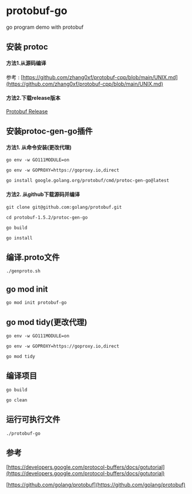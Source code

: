 # protobuf-go

go program demo with protobuf

## 安装 protoc

#### 方法1.从源码编译

参考 : [https://github.com/zhang0xf/protobuf-cpp/blob/main/UNIX.md](https://github.com/zhang0xf/protobuf-cpp/blob/main/UNIX.md)

#### 方法2.下载release版本

[Protobuf Release](https://github.com/protocolbuffers/protobuf/releases/tag/v3.19.1)

## 安装protoc-gen-go插件

#### 方法1. 从命令安装(更改代理)

`go env -w GO111MODULE=on`

`go env -w GOPROXY=https://goproxy.io,direct`

`go install google.golang.org/protobuf/cmd/protoc-gen-go@latest`

#### 方法2. 从github下载源码并编译

`git clone git@github.com:golang/protobuf.git`

`cd protobuf-1.5.2/protoc-gen-go`

`go build`

`go install`

## 编译.proto文件

`./genproto.sh`

## go mod init

`go mod init protobuf-go`

## go mod tidy(更改代理)

`go env -w GO111MODULE=on`

`go env -w GOPROXY=https://goproxy.io,direct`

`go mod tidy`

## 编译项目

`go build`

`go clean`

## 运行可执行文件

`./protobuf-go`

## 参考

[https://developers.google.com/protocol-buffers/docs/gotutorial](https://developers.google.com/protocol-buffers/docs/gotutorial)

[https://github.com/golang/protobuf](https://github.com/golang/protobuf)
